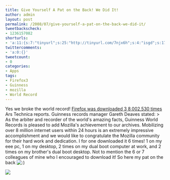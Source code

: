 ```yaml
---
title: Give Yourself A Pat on the Back! We Did It!
author: admin
layout: post
permalink: /2008/07/give-yourself-a-pat-on-the-back-we-did-it/
tweetbackscheck:
- 1236157082
shorturls:
- 'a:11:{s:7:"tinyurl";s:25:"http://tinyurl.com/7njx6h";s:4:"isgd";s:17:"http://is.gd/flvg";s:5:"bitly";s:18:"http://bit.ly/CV0N";s:5:"snipr";s:22:"http://snipr.com/9swtm";s:5:"snurl";s:22:"http://snurl.com/9swtm";s:7:"snipurl";s:24:"http://snipurl.com/9swtm";s:4:"trim";s:17:"http://tr.im/4dlb";s:5:"adjix";s:207:"(10 Jan 2008 temporary restriction: API requires valid partnerID or partnerEmail key in request. Contact us if this affects you.) Invalid Adjix request. API documentation @ http://web.adjix.com/AdjixAPI.html";s:4:"advu";s:203:"(10 Jan 2008 temporary restriction: API requires valid partnerID or partnerEmail key in request. Contact us if this affects you.) Invalid Adjix request. API documentation @ http://web.ad.vu/AdjixAPI.html";s:4:"zima";s:19:"http://zi.ma/3871a2";s:9:"permalink";s:64:"http://hehe2.net/apps/give-yourself-a-pat-on-the-back-we-did-it/";}'
twittercomments:
- 'a:0:{}'
tweetcount:
- 0
categories:
- Apps
tags:
- Firefox3
- Guinness
- mozilla
- World Record
---
```

Yes we broke the world record! [Firefox was downloaded 3 8,002,530 times ](http://arstechnica.com/news.ars/post/20080702-mozilla-sets-guinness-world-record-with-firefox-3-launch.html)Ars Technica reports. Guinness records manager Gareth Deaves stated:
\> As the arbiter and recorder of the world's amazing facts, Guinness World Records is pleased to add Mozilla's achievement to our archives. Mobilizing over 8 million internet users within 24 hours is an extremely impressive accomplishment and we would like to congratulate the Mozilla community for their hard work and dedication.
I for one downloaded it 6 times! 1 on my eee pc, 1 on my desktop, 2 times on my dual boot computer at work, and 2 times on my brother's dual boot desktop. Not to mention the 6 or 7 colleagues of mine who I encouraged to download it! So here my pat on the back ![:)](http://192.168.1.2/blog2/wp-includes/images/smilies/icon_smile.gif)

![](http://192.168.1.33/blog2/wp-content/uploads/2008/07/firefox-guinness-certificate.png)